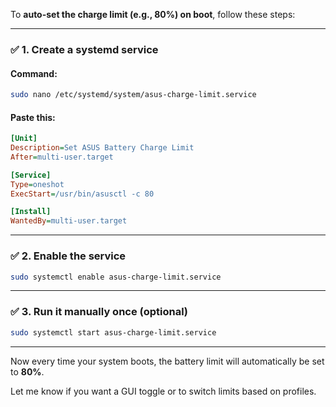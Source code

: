 To **auto-set the charge limit (e.g., 80%) on boot**, follow these steps:

---

### ✅ 1. **Create a systemd service**

#### Command:

```bash
sudo nano /etc/systemd/system/asus-charge-limit.service
```

#### Paste this:

```ini
[Unit]
Description=Set ASUS Battery Charge Limit
After=multi-user.target

[Service]
Type=oneshot
ExecStart=/usr/bin/asusctl -c 80

[Install]
WantedBy=multi-user.target
```

---

### ✅ 2. **Enable the service**

```bash
sudo systemctl enable asus-charge-limit.service
```

---

### ✅ 3. **Run it manually once (optional)**

```bash
sudo systemctl start asus-charge-limit.service
```

---

Now every time your system boots, the battery limit will automatically be set to **80%**.

Let me know if you want a GUI toggle or to switch limits based on profiles.

